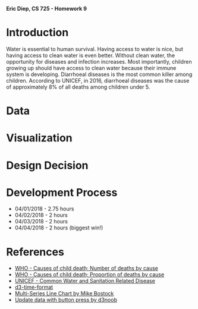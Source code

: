 **Eric Diep, CS 725 - Homework 9**

# Introduction
Water is essential to human survival. Having access to water is nice, but having access to clean water is even better. Without clean water, the opportunity for diseases and infection increases. Most importantly, children growing up should have access to clean water because their immune system is developing. Diarrhoeal diseases is the most common killer among children. According to UNICEF, in 2016, diarrhoeal diseases was the cause of approximately 8% of all deaths among children under 5.

# Data

# Visualization

# Design Decision

# Development Process
- 04/01/2018 - 2.75 hours
- 04/02/2018 - 2 hours
- 04/03/2018 - 2 hours
- 04/04/2018 - 2 hours (biggest win!)

# References
- [WHO - Causes of child death; Number of deaths by cause](http://apps.who.int/gho/data/view.main.ghe1002015-SUR?lang=en)
- [WHO - Causes of child death; Proportion of deaths by cause](http://apps.who.int/gho/data/view.main.ghe3002015-SUR?lang=en)
- [UNICEF - Common Water and Sanitation Related Disease](https://www.unicef.org/wash/index_wes_related.html)
- [d3-time-format](https://github.com/d3/d3-time-format)
- [Multi-Series Line Chart by Mike Bostock](https://bl.ocks.org/mbostock/3884955)
- [Update data with button press by d3noob](http://bl.ocks.org/d3noob/7030f35b72de721622b8)